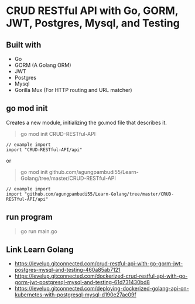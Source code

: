 # CRUD RESTful API with Go, GORM, JWT, Postgres, Mysql, and Testing
## Built with
- Go
- GORM (A Golang ORM)
- JWT
- Postgres
- Mysql
- Gorilla Mux (For HTTP routing and URL matcher)

## go mod init
Creates a new module, initializing the go.mod file that describes it.
> go mod init CRUD-RESTful-API
```
// example import
import "CRUD-RESTful-API/api"
```
or
> go mod init github.com/agungpambudi55/Learn-Golang/tree/master/CRUD-RESTful-API
```
// example import
import "github.com/agungpambudi55/Learn-Golang/tree/master/CRUD-RESTful-API/api"
```

## run program
> go run main.go

## Link Learn Golang
- https://levelup.gitconnected.com/crud-restful-api-with-go-gorm-jwt-postgres-mysql-and-testing-460a85ab7121
- https://levelup.gitconnected.com/dockerized-crud-restful-api-with-go-gorm-jwt-postgresql-mysql-and-testing-61d731430bd8
- https://levelup.gitconnected.com/deploying-dockerized-golang-api-on-kubernetes-with-postgresql-mysql-d190e27ac09f
